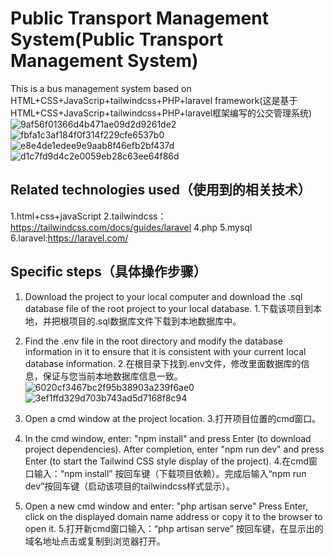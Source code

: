 # Public Transport Management System(Public Transport Management System)
This is a bus management system based on HTML+CSS+JavaScrip+tailwindcss+PHP+laravel framework(这是基于HTML+CSS+JavaScrip+tailwindcss+PHP+laravel框架编写的公交管理系统)
![9af56f01366d4b471ae09d2d9261de2](https://github.com/yunli01hegui/Public-Transport-Management-System/assets/134910544/c8a5e2e8-1804-4726-911c-4d6e3f6aa2b6)
![fbfa1c3af184f0f314f229cfe6537b0](https://github.com/yunli01hegui/Public-Transport-Management-System/assets/134910544/289f12bf-7f8f-4093-91ba-c3d99db96ce5)
![e8e4de1edee9e9aab8f46efb2bf437d](https://github.com/yunli01hegui/Public-Transport-Management-System/assets/134910544/0d9a2fe8-d319-4755-8115-886a28f9d121)
![d1c7fd9d4c2e0059eb28c63ee64f86d](https://github.com/yunli01hegui/Public-Transport-Management-System/assets/134910544/75dbd69d-731b-4495-9c0a-1bf25efde86c)

## Related technologies used（使用到的相关技术）
1.html+css+javaScript
2.tailwindcss：https://tailwindcss.com/docs/guides/laravel
4.php
5.mysql
6.laravel:https://laravel.com/

## Specific steps（具体操作步骤）
1. Download the project to your local computer and download the .sql database file of the root project to your local database.
1.下载该项目到本地，并把根项目的.sql数据库文件下载到本地数据库中。

2. Find the .env file in the root directory and modify the database information in it to ensure that it is consistent with your current local database information.
2.在根目录下找到.env文件，修改里面数据库的信息，保证与您当前本地数据库信息一致。
![6020cf3467bc2f95b38903a239f6ae0](https://github.com/yunli01hegui/Public-Transport-Management-System/assets/134910544/8e751495-bcac-41ac-baf0-f7e837f766bc)
![3ef1ffd329d703b743ad5d7168f8c94](https://github.com/yunli01hegui/Public-Transport-Management-System/assets/134910544/70111336-4d45-4975-ab33-b7740ffa9a30)

3. Open a cmd window at the project location.
3.打开项目位置的cmd窗口。

4. In the cmd window, enter: "npm install" and press Enter (to download project dependencies). After completion, enter "npm run dev" and press Enter (to start the Tailwind CSS style display of the project).
4.在cmd窗口输入：“npm install” 按回车键（下载项目依赖）。完成后输入“npm run dev”按回车键（启动该项目的tailwindcss样式显示）。

5. Open a new cmd window and enter: "php artisan serve" Press Enter, click on the displayed domain name address or copy it to the browser to open it.
5.打开新cmd窗口输入：“php artisan serve” 按回车键，在显示出的域名地址点击或复制到浏览器打开。
